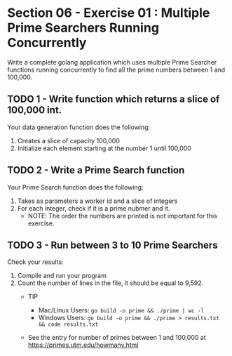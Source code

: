 # Section 06 - Exercise 01 : Multiple Prime Searchers Running Concurrently

Write a complete golang application which uses multiple Prime Searcher
functions running concurrently to find all the prime numbers between 1 and 100,000.

## TODO 1 - Write function which returns a slice of 100,000 int.

Your data generation function does the following:

1. Creates a slice of capacity 100,000
2. Initialize each element starting at the number 1 until 100,000

## TODO 2 - Write a Prime Search function

Your Prime Search function does the following:

1. Takes as parameters a worker id and a slice of integers
2. For each integer, check if it is a prime nubmer and it.
    * NOTE: The order the numbers are printed is not important for this exercise.

## TODO 3 - Run between 3 to 10 Prime Searchers

Check your results:

1. Compile and run your program
2. Count the number of lines in the file, it should be equal to 9,592.
    * TIP
        * Mac/Linux Users: `go build -o prime && ./prime | wc -l`
        * Windows Users: `go build -o prime && ./prime > results.txt && code results.txt`

    * See the entry for number of primes between 1 and 100,000 at https://primes.utm.edu/howmany.html
